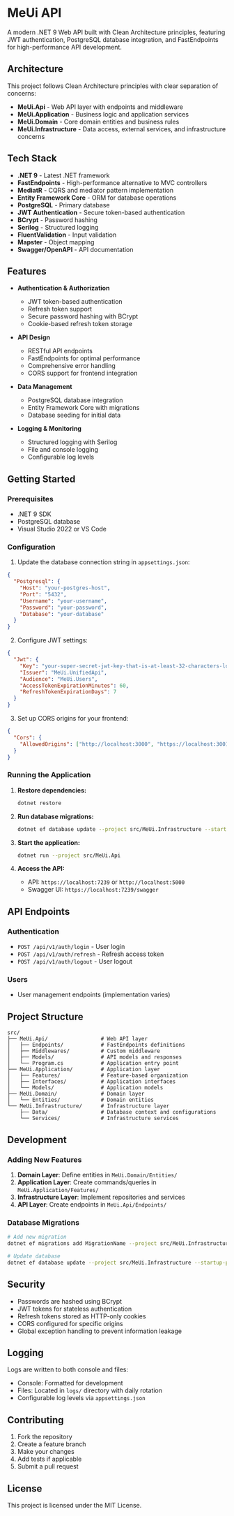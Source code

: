 # MeUi API

A modern .NET 9 Web API built with Clean Architecture principles, featuring JWT authentication, PostgreSQL database integration, and FastEndpoints for high-performance API development.

## Architecture

This project follows Clean Architecture principles with clear separation of concerns:

- **MeUi.Api** - Web API layer with endpoints and middleware
- **MeUi.Application** - Business logic and application services
- **MeUi.Domain** - Core domain entities and business rules
- **MeUi.Infrastructure** - Data access, external services, and infrastructure concerns

## Tech Stack

- **.NET 9** - Latest .NET framework
- **FastEndpoints** - High-performance alternative to MVC controllers
- **MediatR** - CQRS and mediator pattern implementation
- **Entity Framework Core** - ORM for database operations
- **PostgreSQL** - Primary database
- **JWT Authentication** - Secure token-based authentication
- **BCrypt** - Password hashing
- **Serilog** - Structured logging
- **FluentValidation** - Input validation
- **Mapster** - Object mapping
- **Swagger/OpenAPI** - API documentation

## Features

- **Authentication & Authorization**

  - JWT token-based authentication
  - Refresh token support
  - Secure password hashing with BCrypt
  - Cookie-based refresh token storage

- **API Design**

  - RESTful API endpoints
  - FastEndpoints for optimal performance
  - Comprehensive error handling
  - CORS support for frontend integration

- **Data Management**

  - PostgreSQL database integration
  - Entity Framework Core with migrations
  - Database seeding for initial data

- **Logging & Monitoring**
  - Structured logging with Serilog
  - File and console logging
  - Configurable log levels

## Getting Started

### Prerequisites

- .NET 9 SDK
- PostgreSQL database
- Visual Studio 2022 or VS Code

### Configuration

1. Update the database connection string in `appsettings.json`:

```json
{
  "Postgresql": {
    "Host": "your-postgres-host",
    "Port": "5432",
    "Username": "your-username",
    "Password": "your-password",
    "Database": "your-database"
  }
}
```

2. Configure JWT settings:

```json
{
  "Jwt": {
    "Key": "your-super-secret-jwt-key-that-is-at-least-32-characters-long",
    "Issuer": "MeUi.UnifiedApi",
    "Audience": "MeUi.Users",
    "AccessTokenExpirationMinutes": 60,
    "RefreshTokenExpirationDays": 7
  }
}
```

3. Set up CORS origins for your frontend:

```json
{
  "Cors": {
    "AllowedOrigins": ["http://localhost:3000", "https://localhost:3001"]
  }
}
```

### Running the Application

1. **Restore dependencies:**

   ```bash
   dotnet restore
   ```

2. **Run database migrations:**

   ```bash
   dotnet ef database update --project src/MeUi.Infrastructure --startup-project src/MeUi.Api
   ```

3. **Start the application:**

   ```bash
   dotnet run --project src/MeUi.Api
   ```

4. **Access the API:**
   - API: `https://localhost:7239` or `http://localhost:5000`
   - Swagger UI: `https://localhost:7239/swagger`

## API Endpoints

### Authentication

- `POST /api/v1/auth/login` - User login
- `POST /api/v1/auth/refresh` - Refresh access token
- `POST /api/v1/auth/logout` - User logout

### Users

- User management endpoints (implementation varies)

## Project Structure

```
src/
├── MeUi.Api/                 # Web API layer
│   ├── Endpoints/            # FastEndpoints definitions
│   ├── Middlewares/          # Custom middleware
│   ├── Models/               # API models and responses
│   └── Program.cs            # Application entry point
├── MeUi.Application/         # Application layer
│   ├── Features/             # Feature-based organization
│   ├── Interfaces/           # Application interfaces
│   └── Models/               # Application models
├── MeUi.Domain/              # Domain layer
│   └── Entities/             # Domain entities
└── MeUi.Infrastructure/      # Infrastructure layer
    ├── Data/                 # Database context and configurations
    └── Services/             # Infrastructure services
```

## Development

### Adding New Features

1. **Domain Layer**: Define entities in `MeUi.Domain/Entities/`
2. **Application Layer**: Create commands/queries in `MeUi.Application/Features/`
3. **Infrastructure Layer**: Implement repositories and services
4. **API Layer**: Create endpoints in `MeUi.Api/Endpoints/`

### Database Migrations

```bash
# Add new migration
dotnet ef migrations add MigrationName --project src/MeUi.Infrastructure --startup-project src/MeUi.Api

# Update database
dotnet ef database update --project src/MeUi.Infrastructure --startup-project src/MeUi.Api
```

## Security

- Passwords are hashed using BCrypt
- JWT tokens for stateless authentication
- Refresh tokens stored as HTTP-only cookies
- CORS configured for specific origins
- Global exception handling to prevent information leakage

## Logging

Logs are written to both console and files:

- Console: Formatted for development
- Files: Located in `logs/` directory with daily rotation
- Configurable log levels via `appsettings.json`

## Contributing

1. Fork the repository
2. Create a feature branch
3. Make your changes
4. Add tests if applicable
5. Submit a pull request

## License

This project is licensed under the MIT License.
